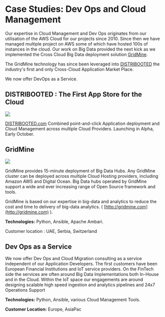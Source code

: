 # Case Studies: Dev Ops and Cloud Management

Our expertise in Cloud Management and Dev Ops originates from our utilisation of the AWS Cloud for our projects since 2010. Since then we have managed multiple project on AWS some of which have hosted 100s of instances in the cloud. Our work on Big Data provided the next kick as we implemented the Cross Cloud Big Data deployment solution [GridMine](http://gridmine.com).

The GridMine technology has since been leveraged into [DISTRIBOOTED](http://distribooted.com) the industry's first and only Cross-Cloud Application Market Place.

We now offer DevOps as a Service.

## DISTRIBOOTED : The First App Store for the Cloud

![](https://cdn-images-1.medium.com/max/1437/1*S2r17frm7U0MV9a0YPSFVw.png)

[DISTRIBOOTED.com](http://distribooted.com) Combined point-and-click Application deployment and Cloud Management across multiple Cloud Providers. Launching in Alpha, Early October.

## GridMine

![](http://www.gridmine.com/images/gridmine5.png)

GridMine provides 15-minute deployment of Big Data Hubs. Any GridMine cluster can be deployed across multiple Cloud Hosting providers, including Amazon AWS and Digital Ocean. Big Data hubs operated by GridMine support a wide and ever increasing range of Open Source framework and tools.

GridMine is based on our expertise in big-data and analytics to reduce the cost and time to delivery of big-data analytics. \( [http://gridmine.com](http://gridmine.com) \).

**Technologies:** Python, Ansible, Apache Ambari.

Customer location : UAE, Serbia, Switzerland

## Dev Ops as a Service

We now offer Dev Ops and Cloud Migration consulting as a service independent of our Application Developers. The first customers have been European Financial Institutions and IoT service providers. On the FinTech side the services are often around Big Data Implementations both In-House and in the Cloud. Within the IoT space our engagements are around designing scalable high speed ingestion and analytics pipelines and 24x7 Operations Support

**Technologies:** Python, Ansible, various Cloud Management Tools.

**Customer Location:** Europe, AsiaPac

## 



